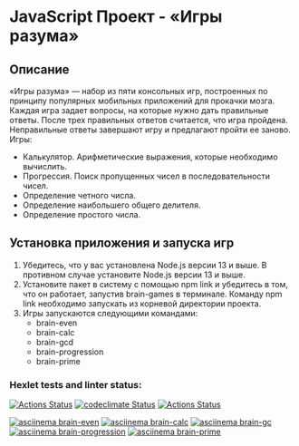 # JavaScript Проект - «Игры разума»
## Описание
«Игры разума» — набор из пяти консольных игр, построенных по принципу популярных мобильных приложений для прокачки мозга. Каждая игра задает вопросы, на которые нужно дать правильные ответы. После трех правильных ответов считается, что игра пройдена. Неправильные ответы завершают игру и предлагают пройти ее заново. Игры:

* Калькулятор. Арифметические выражения, которые необходимо вычислить.
* Прогрессия. Поиск пропущенных чисел в последовательности чисел.
* Определение четного числа.
* Определение наибольшего общего делителя.
* Определение простого числа.
## Установка приложения и запуска игр
1. Убедитесь, что у вас установлена Node.js версии 13 и выше. В противном случае установите Node.js версии 13 и выше.
2. Установите пакет в систему с помощью npm link и убедитесь в том, что он работает, запустив brain-games в терминале. Команду npm link необходимо запускать из корневой директории проекта.
3. Игры запускаются следующими командами:
    * brain-even
    * brain-calc
    * brain-gcd
    * brain-progression
    * brain-prime
### Hexlet tests and linter status:
[![Actions Status](https://github.com/mkolotovich/frontend-project-lvl1/workflows/hexlet-check/badge.svg)](https://github.com/mkolotovich/frontend-project-lvl1/actions)
[![codeclimate Status](https://api.codeclimate.com/v1/badges/11000177eef0aeeed376/maintainability)](https://codeclimate.com/github/mkolotovich/frontend-project-lvl1/maintainability)
[![Actions Status](https://github.com/mkolotovich/frontend-project-lvl1/workflows/ESLint-check/badge.svg)](https://github.com/mkolotovich/frontend-project-lvl1/actions)

[![asciinema brain-even](https://asciinema.org/a/jybVoxOzdwFMsUrmznMZ4CvGh.svg)](https://asciinema.org/a/jybVoxOzdwFMsUrmznMZ4CvGh)
[![asciinema brain-calc](https://asciinema.org/a/rBUfAOgWzTegNUlEmauVIbtIs.svg)](https://asciinema.org/a/rBUfAOgWzTegNUlEmauVIbtIs)
[![asciinema brain-gc](https://asciinema.org/a/1NZbgVdA2AkIl0R83hE2IFu6N.svg)](https://asciinema.org/a/1NZbgVdA2AkIl0R83hE2IFu6N)
[![asciinema brain-progression](https://asciinema.org/a/eDQG2UKljMthApHYsQHRBWW1a.svg)](https://asciinema.org/a/eDQG2UKljMthApHYsQHRBWW1a)
[![asciinema brain-prime](https://asciinema.org/a/EpElc2iQlwXfBdSt4mGnFrH3A.svg)](https://asciinema.org/a/EpElc2iQlwXfBdSt4mGnFrH3A)